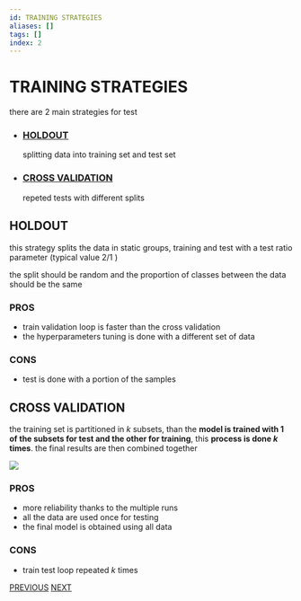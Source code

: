 ```yaml
---
id: TRAINING STRATEGIES
aliases: []
tags: []
index: 2
---
```


# TRAINING STRATEGIES

there are 2 main strategies for test

- ### [HOLDOUT](#HOLDOUT)

	splitting data into training set and test set

- ### [CROSS VALIDATION](#CROSS_VALIDATION)

	repeted tests with different splits

## HOLDOUT

this strategy splits the data in static groups, training and test with a test ratio parameter (typical value $2/1$ )

 the split should be random and the proportion of classes between the data should be the same
### PROS

- train validation loop is faster than the cross validation
- the hyperparameters tuning is done with a different set of data

### CONS

- test is done with a portion of the samples



## CROSS VALIDATION

the training set is partitioned in $k$ subsets, than the **model is trained with 1 of the subsets for test and the other for training**, this **process is done $k$ times**. the final results are then combined together

![](datamining/Pasted_image_20231230181830.png)

### PROS

- more reliability thanks to the multiple runs
- all the data are used once for testing
- the final model is obtained using all data

### CONS

- train test loop repeated $k$ times


[PREVIOUS](CLASSIFICATION.md) [NEXT](datamining/PERFORMANCE_OF_A_CLASSIFIER.md)
